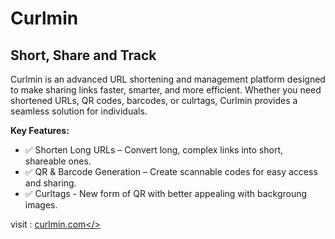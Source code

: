 # Curlmin
## Short, Share and Track

Curlmin is an advanced URL shortening and management platform designed to make sharing links faster, smarter, and more efficient. Whether you need shortened URLs, QR codes, barcodes, or culrtags, Curlmin provides a seamless solution for individuals.

<strong>Key Features:</strong>
 - ✅ Shorten Long URLs – Convert long, complex links into short, shareable ones.
 - ✅ QR & Barcode Generation – Create scannable codes for easy access and sharing.
 - ✅ Curltags - New form of QR with better appealing with backgroung images.

visit : <a href="https://curlmin.com" target="_blank">curlmin.com</>
